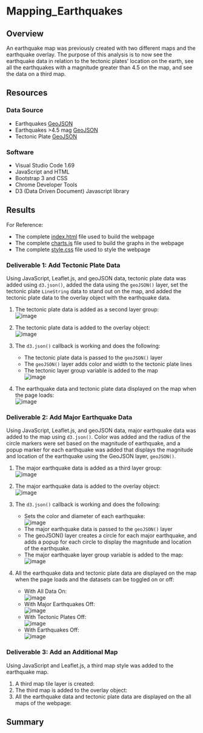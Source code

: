 # Mapping_Earthquakes

## Overview 
An earthquake map was previously created with two different maps and the earthquake overlay. The purpose of this analysis is to now see the earthquake data in relation to the tectonic plates’ location on the earth, see all the earthquakes with a magnitude greater than 4.5 on the map, and see the data on a third map.

## Resources
### Data Source 
- Earthquakes [GeoJSON](https://earthquake.usgs.gov/earthquakes/feed/v1.0/summary/all_week.geojson) 
- Earthquakes >4.5 mag [GeoJSON](https://earthquake.usgs.gov/earthquakes/feed/v1.0/summary/4.5_week.geojson)
- Tectonic Plate [GeoJSON](https://raw.githubusercontent.com/fraxen/tectonicplates/master/GeoJSON/PB2002_boundaries.json)

### Software
- Visual Studio Code 1.69
- JavaScript and HTML
- Bootstrap 3 and CSS
- Chrome Developer Tools
- D3 (Data Driven Document) Javascript library

## Results
For Reference: 
- The complete [index.html]() file used to build the webpage
- The complete [charts.js]() file used to build the graphs in the webpage
- The complete [style.css]() file used to style the webpage

### Deliverable 1: Add Tectonic Plate Data
Using JavaScript, Leaflet.js, and geoJSON data, tectonic plate data was added using ```d3.json()```, added the data using the ```geoJSON()``` layer, set the tectonic plate ```LineString``` data to stand out on the map, and added the tectonic plate data to the overlay object with the earthquake data.

1. The tectonic plate data is added as a second layer group:
<br /> ![image](https://user-images.githubusercontent.com/108038989/193414721-e6d5b86c-ef8d-49b8-a4e0-af682b48f39a.png)

2. The tectonic plate data is added to the overlay object: 
<br /> ![image](https://user-images.githubusercontent.com/108038989/193414746-182f986b-6b5a-402d-b5ac-21bebe10d8c7.png)

3. The ```d3.json()``` callback is working and does the following: 
    - The tectonic plate data is passed to the ```geoJSON()``` layer
    - The ```geoJSON()``` layer adds color and width to the tectonic plate lines
    - The tectonic layer group variable is added to the map
    <br /> ![image](https://user-images.githubusercontent.com/108038989/193414800-5be13f8f-114e-49ec-b127-9f546eb9e1dc.png)

4. The earthquake data and tectonic plate data displayed on the map when the page loads:
<br /> ![image](https://user-images.githubusercontent.com/108038989/193414686-4371dab8-b6f2-460c-a6c0-399646c2ff79.png)

### Deliverable 2: Add Major Earthquake Data
Using JavaScript, Leaflet.js, and geoJSON data, major earthquake data was added to the map using ```d3.json()```. Color was added and the radius of the circle markers were set based on the magnitude of earthquake, and a popup marker for each earthquake was added that displays the magnitude and location of the earthquake using the GeoJSON layer, ```geoJSON()```.

1. The major earthquake data is added as a third layer group:
<br /> ![image](https://user-images.githubusercontent.com/108038989/193417012-0a21e9b1-869e-4a92-95da-b347a7437ac9.png)

2. The major earthquake data is added to the overlay object:
<br /> ![image](https://user-images.githubusercontent.com/108038989/193417024-827ef516-7d26-4906-bbbd-74ca2e9f9df4.png)

3. The ```d3.json()``` callback is working and does the following:
   - Sets the color and diameter of each earthquake: <br /> ![image](https://user-images.githubusercontent.com/108038989/193417181-befc872d-9a04-40a5-bb35-25134bf30e88.png)  
   - The major earthquake data is passed to the ```geoJSON()``` layer 
   - The geoJSON() layer creates a circle for each major earthquake, and adds a popup for each circle to display the magnitude and location of the earthquake.
   - The major earthquake layer group variable is added to the map: <br /> ![image](https://user-images.githubusercontent.com/108038989/193417224-dcaafd28-043d-4c26-b5fc-599b1bcc9b2a.png)

4. All the earthquake data and tectonic plate data are displayed on the map when the page loads and the datasets can be toggled on or off:
    - With All Data On: <br /> ![image](https://user-images.githubusercontent.com/108038989/193416753-6a8d9abe-576c-4ec9-82cc-1e3fb07e2dc3.png)
    - With Major Earthquakes Off: <br /> ![image](https://user-images.githubusercontent.com/108038989/193416821-a021699f-a010-4b02-b509-d287ad6dd587.png)
    - With Tectonic Plates Off: <br /> ![image](https://user-images.githubusercontent.com/108038989/193416862-2079d08d-bea2-41ca-af73-df362e2405d6.png)
    - With Earthquakes Off: <br /> ![image](https://user-images.githubusercontent.com/108038989/193416902-4768c935-427f-4e9b-ae3c-b6ca0d6e6c83.png)

### Deliverable 3: Add an Additional Map 
Using JavaScript and Leaflet.js, a third map style was added to the earthquake map.

1. A third map tile layer is created:
2. The third map is added to the overlay object:
3. All the earthquake data and tectonic plate data are displayed on the all maps of the webpage:

## Summary
